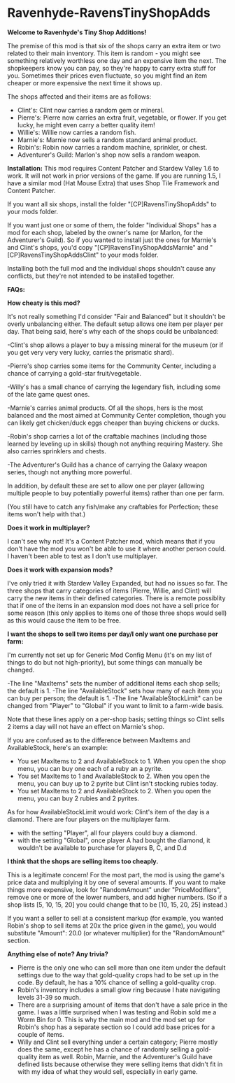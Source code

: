 # Ravenhyde-RavensTinyShopAdds

**Welcome to Ravenhyde's Tiny Shop Additions!**

The premise of this mod is that six of the shops carry an extra item or two related to their main inventory. This item is random - you might see something relatively worthless one day and an expensive item the next. The shopkeepers know you can pay, so they're happy to carry extra stuff for you. Sometimes their prices even fluctuate, so you might find an item cheaper or more expensive the next time it shows up.

The shops affected and their items are as follows:

* Clint's: Clint now carries a random gem or mineral.
* Pierre's: Pierre now carries an extra fruit, vegetable, or flower. If you get lucky, he might even carry a better quality item!
* Willie's: Willie now carries a random fish.
* Marnie's: Marnie now sells a random standard animal product.
* Robin's: Robin now carries a random machine, sprinkler, or chest.
* Adventurer's Guild: Marlon's shop now sells a random weapon.


**Installation:**
This mod requires Content Patcher and Stardew Valley 1.6 to work. It will not work in prior versions of the game. If you are running 1.5, I have a similar mod (Hat Mouse Extra) that uses Shop Tile Framework and Content Patcher.

If you want all six shops, install the folder "[CP]RavensTinyShopAdds" to your mods folder.

If you want just one or some of them, the folder "Individual Shops" has a mod for each shop, labeled by the owner's name (or Marlon, for the Adventurer's Guild). So if you wanted to install just the ones for Marnie's and Clint's shops, you'd copy "[CP]RavensTinyShopAddsMarnie" and "[CP]RavensTinyShopAddsClint" to your mods folder.

Installing both the full mod and the individual shops shouldn't cause any conflicts, but they're not intended to be installed together.

**FAQs:**

**How cheaty is this mod?**

It's not really something I'd consider "Fair and Balanced" but it shouldn't be overly unbalancing either. The default setup allows one item per player per day. That being said, here's why each of the shops could be unbalanced:

-Clint's shop allows a player to buy a missing mineral for the museum (or if you get very very very lucky, carries the prismatic shard). 

-Pierre's shop carries some items for the Community Center, including a chance of carrying a gold-star fruit/vegetable.

-Willy's has a small chance of carrying the legendary fish, including some of the late game quest ones. 

-Marnie's carries animal products. Of all the shops, hers is the most balanced and the most aimed at Community Center completion, though you can likely get chicken/duck eggs cheaper than buying chickens or ducks.

-Robin's shop carries a lot of the craftable machines (including those learned by leveling up in skills) though not anything requiring Mastery. She also carries sprinklers and chests.

-The Adventurer's Guild has a chance of carrying the Galaxy weapon series, though not anything more powerful.

In addition, by default these are set to allow one per player (allowing multiple people to buy potentially powerful items) rather than one per farm.

(You still have to catch any fish/make any craftables for Perfection; these items won't help with that.)

**Does it work in multiplayer?**

I can't see why not! It's a Content Patcher mod, which means that if you don't have the mod you won't be able to use it where another person could. I haven't been able to test as I don't use multiplayer.

**Does it work with expansion mods?**

I've only tried it with Stardew Valley Expanded, but had no issues so far. The three shops that carry categories of items (Pierre, Willie, and Clint) will carry the new items in their defined categories. There is a remote possiblity that if one of the items in an expansion mod does not have a sell price for some reason (this only applies to items one of those three shops would sell) as this would cause the item to be free.

**I want the shops to sell two items per day/I only want one purchase per farm:**

I'm currently not set up for Generic Mod Config Menu (it's on my list of things to do but not high-priority), but some things can manually be changed.

-The line "MaxItems" sets the number of additional items each shop sells; the default is 1. 
-The line "AvailableStock" sets how many of each item you can buy per person; the default is 1.
-The line "AvailableStockLimit" can be changed from "Player" to "Global" if you want to limit to a farm-wide basis. 

Note that these lines apply on a per-shop basis; setting things so Clint sells 2 items a day will not have an effect on Marnie's shop.

If you are confused as to the difference between MaxItems and AvailableStock, here's an example:
- You set MaxItems to 2 and AvailableStock to 1. When you open the shop menu, you can buy one each of a ruby an a pyrite.
- You set MaxItems to 1 and AvailableStock to 2. When you open the menu, you can buy up to 2 pyrite but Clint isn't stocking rubies today.
- You set MaxItems to 2 and AvailableStock to 2. When you open the menu, you can buy 2 rubies and 2 pyrites.

As for how AvailableStockLimit would work:
Clint's item of the day is a diamond. There are four players on the multiplayer farm.
- with the setting "Player", all four players could buy a diamond.
- with the setting "Global", once player A had bought the diamond, it wouldn't be available to purchase for players B, C, and D.d

**I think that the shops are selling items too cheaply.**

This is a legitimate concern! For the most part, the mod is using the game's price data and multiplying it by one of several amounts. If you want to make things more expensive, look for "RandomAmount" under "PriceModifiers", remove one or more of the lower numbers, and add higher numbers. (So if a shop lists [5, 10, 15, 20] you could change that to be [10, 15, 20, 25] instead.)

If you want a seller to sell at a consistent markup (for example, you wanted Robin's shop to sell items at 20x the price given in the game), you would substitute "Amount": 20.0 (or whatever multiplier) for the "RandomAmount" section.

**Anything else of note? Any trivia?**

- Pierre is the only one who can sell more than one item under the default settings due to the way that gold-quality crops had to be set up in the code. By default, he has a 10% chance of selling a gold-quality crop.
- Robin's inventory includes a small glow ring because I hate navigating levels 31-39 so much.
- There are a surprising amount of items that don't have a sale price in the game. I was a little surprised when I was testing and Robin sold me a Worm Bin for 0. This is why the main mod and the mod set up for Robin's shop has a separate section so I could add base prices for a couple of items.
- Willy and Clint sell everything under a certain category; Pierre mostly does the same, except he has a chance of randomly selling a gold-quality item as well. Robin, Marnie, and the Adventurer's Guild have defined lists because otherwise they were selling items that didn't fit in with my idea of what they would sell, especially in early game.
